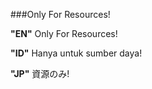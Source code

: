 ###Only For Resources!

**"EN"**
Only For Resources!

**"ID"**
Hanya untuk sumber daya!

**"JP"**
資源のみ!

<br />

